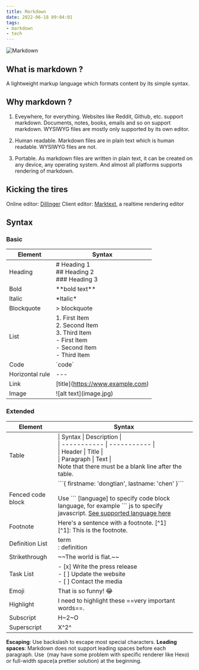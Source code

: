 ```yaml
---
title: Markdown
date: 2022-06-18 09:04:01
tags:
- markdown
- tech
---
```

![Markdown](/images/markdown.png)
## What is markdown ?
A lightweight markup language which formats content by its simple syntax.

## Why markdown ?
1. Eveywhere, for everything. 
  Websites like Reddit, Github, etc. support markdown. Documents, notes, books, emails and so on support markdown. WYSIWYG files are mostly only supported by its own editor.

2. Human readable. Markdown files are in plain text which is human readable. WYSIWYG files are not.

3. Portable. As markdown files are written in plain text, it can be created on any device, any operating system. And almost all platforms supports rendering of markdown.

## Kicking the tires
Online editor:  [Dillinger](https://dillinger.io/)
Client editor: [Marktext](https://github.com/marktext/marktext), a realtime rendering editor

## Syntax
### Basic
| Element | Syntax |
| ---------- | ---------- |
| Heading | # Heading 1<br />## Heading 2<br />### Heading 3 |
| Bold | \*\*bold text\*\* |
| Italic | \*Italic\* |
| Blockquote | > blockquote |
| List | 1. First Item<br />2. Second Item<br />3. Third Item<br />- First Item<br />- Second Item<br />- Third Item |
| Code | \`code\` |
| Horizontal rule | \-\-\- |
| Link | \[title\](https://www.example.com) |
| Image | \!\[alt text\]\(image.jpg\) |
### Extended
| Element | Syntax |
| ---------- | ---------- |
| Table | \| Syntax \| Description \|<br />\| ----------- \| ----------- \|<br />\| Header \| Title \|<br />\| Paragraph \| Text \| <br>Note that there must be a blank line after the table.|
| Fenced code block | \`\`\`{ firstname: 'dongtian', lastname: 'chen' }\`\`\`<br><br>Use \`\`\` [language] to specify code block language, for example \`\`\` js to specify javascript. [See supported language here](https://rdmd.readme.io/docs/code-blocks#language-support) |
| Footnote | Here's a sentence with a footnote. [^1]<br />[^1]: This is the footnote. |
| Definition List | term<br />: definition |
| Strikethrough | \~\~The world is flat.\~\~ |
| Task List | - [x] Write the press release<br />- [ ] Update the website<br />- [ ] Contact the media |
| Emoji | That is so funny! :joy:<br /> |
| Highlight | I need to highlight these ==very important words==. |
| Subscript | H\~2\~O |
| Superscript | X^2^ |

**Escaping**: Use backslash to escape most special characters.
**Leading spaces**: Markdown does not support leading spaces before each paragraph. Use &nbsp;(may have some problem with specific renderer like Hexo) or full-width space(a prettier solution) at the beginning.